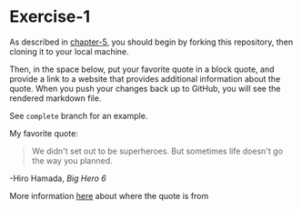 # Exercise-1

As described in [chapter-5](https://info201-s17.github.io/book/introduction-to-git-and-github.html), you should begin by forking this repository, then cloning it to your local machine.

Then, in the space below, put your favorite quote in a block quote, and provide a link to a website that provides additional information about the quote. When you push your changes back up to GitHub, you will see the rendered markdown file.

See `complete` branch for an example.

My favorite quote:
> We didn't set out to be superheroes. But sometimes life doesn't go the way you planned.

-Hiro Hamada, _Big Hero 6_

More information [here](http://www.imdb.com/title/tt2245084/) about where the quote is from
